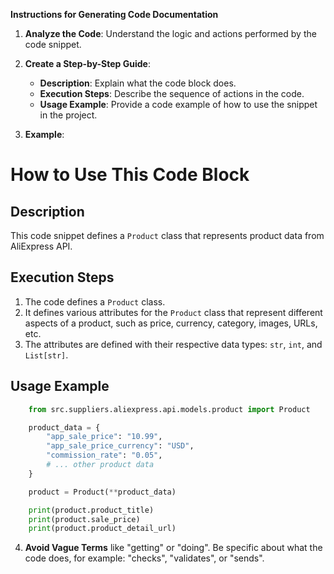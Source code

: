 **Instructions for Generating Code Documentation**

1. **Analyze the Code**: Understand the logic and actions performed by the code snippet.

2. **Create a Step-by-Step Guide**:
    - **Description**: Explain what the code block does.
    - **Execution Steps**: Describe the sequence of actions in the code.
    - **Usage Example**: Provide a code example of how to use the snippet in the project.

3. **Example**:

How to Use This Code Block
=========================================================================================

Description
-------------------------
This code snippet defines a `Product` class that represents product data from AliExpress API.

Execution Steps
-------------------------
1. The code defines a `Product` class.
2. It defines various attributes for the `Product` class that represent different aspects of a product, such as price, currency, category, images, URLs, etc.
3. The attributes are defined with their respective data types: `str`, `int`, and `List[str]`.

Usage Example
-------------------------

```python
    from src.suppliers.aliexpress.api.models.product import Product

    product_data = {
        "app_sale_price": "10.99",
        "app_sale_price_currency": "USD",
        "commission_rate": "0.05",
        # ... other product data
    }

    product = Product(**product_data)

    print(product.product_title)
    print(product.sale_price)
    print(product.product_detail_url)
```

4. **Avoid Vague Terms** like "getting" or "doing". Be specific about what the code does, for example: "checks", "validates", or "sends".